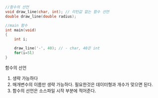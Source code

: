 ```c
//함수의 선언
void draw_line(char, int); // 리턴값 없는 함수 선언
double draw_line(double radius);

//main 함수
int main(void)
{
	int i;

	draw_line('-', 40); // - char, 40은 int
	for(i=5l)
}


```
함수의 선언
1. 생략 가능하다
2. 매개변수의 이름만 생략 가능하다. 필요한것은 데이터형과 개수가 맞으면 된다.
3. 함수의 선언은 소스파일 시작 부분에 적어준다.